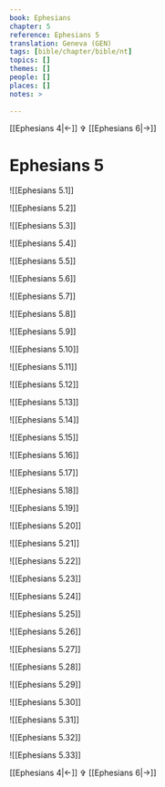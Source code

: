 ```yaml
---
book: Ephesians
chapter: 5
reference: Ephesians 5
translation: Geneva (GEN)
tags: [bible/chapter/bible/nt]
topics: []
themes: []
people: []
places: []
notes: >
  
---
```


[[Ephesians 4|<-]] ✞ [[Ephesians 6|->]]

# Ephesians 5

![[Ephesians 5.1]]

![[Ephesians 5.2]]

![[Ephesians 5.3]]

![[Ephesians 5.4]]

![[Ephesians 5.5]]

![[Ephesians 5.6]]

![[Ephesians 5.7]]

![[Ephesians 5.8]]

![[Ephesians 5.9]]

![[Ephesians 5.10]]

![[Ephesians 5.11]]

![[Ephesians 5.12]]

![[Ephesians 5.13]]

![[Ephesians 5.14]]

![[Ephesians 5.15]]

![[Ephesians 5.16]]

![[Ephesians 5.17]]

![[Ephesians 5.18]]

![[Ephesians 5.19]]

![[Ephesians 5.20]]

![[Ephesians 5.21]]

![[Ephesians 5.22]]

![[Ephesians 5.23]]

![[Ephesians 5.24]]

![[Ephesians 5.25]]

![[Ephesians 5.26]]

![[Ephesians 5.27]]

![[Ephesians 5.28]]

![[Ephesians 5.29]]

![[Ephesians 5.30]]

![[Ephesians 5.31]]

![[Ephesians 5.32]]

![[Ephesians 5.33]]

[[Ephesians 4|<-]] ✞ [[Ephesians 6|->]]

